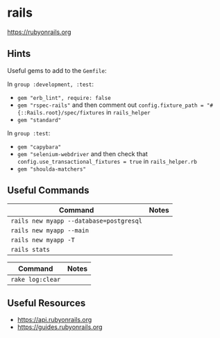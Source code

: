 # rails

<https://rubyonrails.org>

## Hints

Useful gems to add to the `Gemfile`:

In `group :development, :test`:

- `gem "erb_lint", require: false`
- `gem "rspec-rails"` and then comment out `config.fixture_path = "#{::Rails.root}/spec/fixtures` in `rails_helper`
- `gem "standard"`

In `group :test`:

- `gem "capybara"`
- `gem "selenium-webdriver` and then check that `config.use_transactional_fixtures = true` in `rails_helper.rb`
- `gem "shoulda-matchers"`

## Useful Commands

| Command                                 | Notes |
| --------------------------------------- | ----- |
| `rails new myapp --database=postgresql` |       |
| `rails new myapp --main`                |       |
| `rails new myapp -T`                    |       |
| `rails stats`                           |       |

| Command          | Notes |
| ---------------- | ----- |
| `rake log:clear` |       |

## Useful Resources

- <https://api.rubyonrails.org>
- <https://guides.rubyonrails.org>
